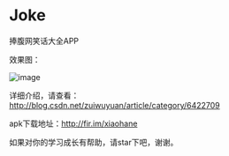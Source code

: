 # Joke
捧腹网笑话大全APP

效果图：

![image](http://img.blog.csdn.net/20160918202449560)

详细介绍，请查看：http://blog.csdn.net/zuiwuyuan/article/category/6422709

apk下载地址：http://fir.im/xiaohane

如果对你的学习成长有帮助，请star下吧，谢谢。
